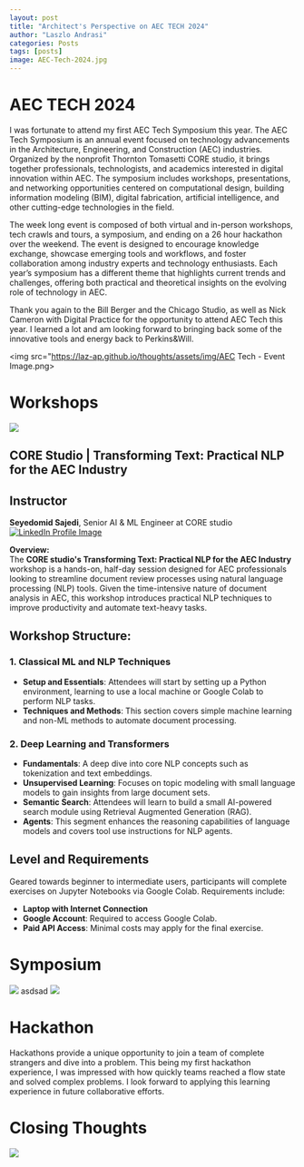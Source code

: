 ```yaml
---
layout: post
title: "Architect's Perspective on AEC TECH 2024"
author: "Laszlo Andrasi"
categories: Posts
tags: [posts]
image: AEC-Tech-2024.jpg
---
```


# AEC TECH 2024

I was fortunate to attend my first AEC Tech Symposium this year. The AEC Tech Symposium is an annual event focused on technology advancements in the Architecture, Engineering, and Construction (AEC) industries. Organized by the nonprofit Thornton Tomasetti CORE studio, it brings together professionals, technologists, and academics interested in digital innovation within AEC. The symposium includes workshops, presentations, and networking opportunities centered on computational design, building information modeling (BIM), digital fabrication, artificial intelligence, and other cutting-edge technologies in the field. 

The week long event is composed of both virtual and in-person workshops, tech crawls and tours, a symposium, and ending on a 26 hour hackathon over the weekend. The event is designed to encourage knowledge exchange, showcase emerging tools and workflows, and foster collaboration among industry experts and technology enthusiasts. Each year’s symposium has a different theme that highlights current trends and challenges, offering both practical and theoretical insights on the evolving role of technology in AEC.

Thank you again to the Bill Berger and the Chicago Studio, as well as Nick Cameron with Digital Practice for the opportunity to attend AEC Tech this year. I learned a lot and am looking forward to bringing back some of the innovative tools and energy back to Perkins&Will.

<img src="https://laz-ap.github.io/thoughts/assets/img/AEC Tech - Event Image.png>

# Workshops

<img src="https://laz-ap.github.io/thoughts/assets/img/In person workshop.png">

## CORE Studio | Transforming Text: Practical NLP for the AEC Industry

## Instructor
**Seyedomid Sajedi**, Senior AI & ML Engineer at CORE studio
[![LinkedIn Profile Image](https://laz-ap.github.io/thoughts/assets/img/Omid+Sajedi.jpg)](https://www.linkedin.com/in/seyedomid-sajedi-263b703a/)

**Overview:**  
The **CORE studio's Transforming Text: Practical NLP for the AEC Industry** workshop is a hands-on, half-day session designed for AEC professionals looking to streamline document review processes using natural language processing (NLP) tools. Given the time-intensive nature of document analysis in AEC, this workshop introduces practical NLP techniques to improve productivity and automate text-heavy tasks.

## Workshop Structure:

### 1. Classical ML and NLP Techniques
   - **Setup and Essentials**: Attendees will start by setting up a Python environment, learning to use a local machine or Google Colab to perform NLP tasks.
   - **Techniques and Methods**: This section covers simple machine learning and non-ML methods to automate document processing.

### 2. Deep Learning and Transformers
   - **Fundamentals**: A deep dive into core NLP concepts such as tokenization and text embeddings.
   - **Unsupervised Learning**: Focuses on topic modeling with small language models to gain insights from large document sets.
   - **Semantic Search**: Attendees will learn to build a small AI-powered search module using Retrieval Augmented Generation (RAG).
   - **Agents**: This segment enhances the reasoning capabilities of language models and covers tool use instructions for NLP agents.

## Level and Requirements
Geared towards beginner to intermediate users, participants will complete exercises on Jupyter Notebooks via Google Colab. Requirements include:
   - **Laptop with Internet Connection**
   - **Google Account**: Required to access Google Colab.
   - **Paid API Access**: Minimal costs may apply for the final exercise.






# Symposium

<img src="https://laz-ap.github.io/thoughts/assets/img/Symposium">
asdsad
<img src="https://laz-ap.github.io/thoughts/assets/img/PW_AEC Symposium.jpg">

# Hackathon

Hackathons provide a unique opportunity to join a team of complete strangers and dive into a problem. This being my first hackathon experience, I was impressed with how quickly teams reached a flow state and solved complex problems. I look forward to applying this learning experience in future collaborative efforts.

# Closing Thoughts

<img src="https://laz-ap.github.io/thoughts/assets/img/PW_AEC Symposium.jpg">
